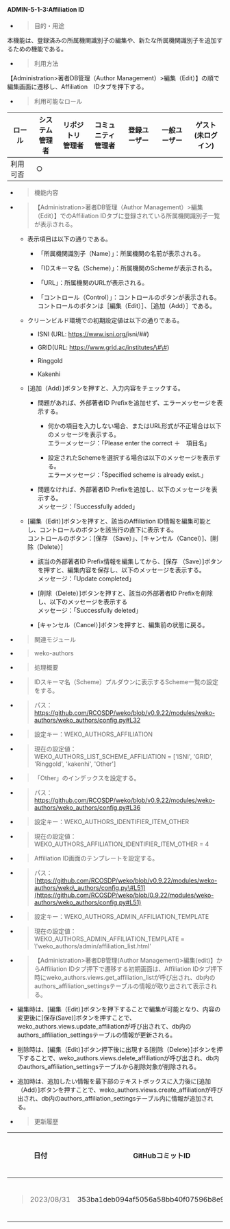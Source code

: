 
##   

#### ADMIN-5-1-3:Affiliation ID

  - > 目的・用途

本機能は、登録済みの所属機関識別子の編集や、新たな所属機関識別子を追加するための機能である。

  - > 利用方法

【Administration\>著者DB管理（Author Management）\>編集（Edit）】の順で編集画面に遷移し、Affiliation　IDタブを押下する。

  - > 利用可能なロール

<table>
<thead>
<tr class="header">
<th>ロール</th>
<th>システム<br />
管理者</th>
<th>リポジトリ<br />
管理者</th>
<th>コミュニティ<br />
管理者</th>
<th>登録ユーザー</th>
<th>一般ユーザー</th>
<th>ゲスト<br />
(未ログイン)</th>
</tr>
</thead>
<tbody>
<tr class="odd">
<td>利用可否</td>
<td>○</td>
<td></td>
<td></td>
<td></td>
<td></td>
<td></td>
</tr>
</tbody>
</table>

  - > 機能内容

<!-- end list -->

  - > 【Administration\>著者DB管理（Author Management）\>編集（Edit）】でのAffiliation IDタブに登録されている所属機関識別子一覧が表示される。
    
      - 表示項目は以下の通りである。
        
          - 「所属機関識別子（Name）」：所属機関の名前が表示される。
        
          - 「IDスキーマ名（Scheme）」：所属機関のSchemeが表示される。
        
          - 「URL」：所属機関のURLが表示される。
        
          - 「コントロール（Control）」：コントロールのボタンが表示される。  
            コントロールのボタンは［編集（Edit）］、［追加（Add）］である。
    
      - クリーンビルド環境での初期設定値は以下の通りである。
        
          - ISNI (URL: <https://www.isni.org/>isni/\#\#)
        
          - GRID(URL: https://www.grid.ac/institutes/\#\#)
        
          - Ringgold
        
          - Kakenhi
    
      - \[追加（Add）\]ボタンを押すと、入力内容をチェックする。
        
          - 問題があれば、外部著者ID Prefixを追加せず、エラーメッセージを表示する。
            
              - 何かの項目を入力しない場合、またはURL形式が不正場合は以下のメッセージを表示する。  
                エラーメッセージ：「Please enter the correct ＋　項目名」
            
              - 設定されたSchemeを選択する場合は以下のメッセージを表示する。  
                エラーメッセージ：「Specified scheme is already exist.」
        
          - 問題なければ、外部著者ID Prefixを追加し、以下のメッセージを表示する。  
            メッセージ：「Successfully added」
    
      - \[編集（Edit）\]ボタンを押すと、該当のAffiliation ID情報を編集可能とし、コントロールのボタンを該当行の直下に表示する。  
        コントロールのボタン：\[保存 （Save）」、\[キャンセル（Cancel）\]、\[削除（Delete）\]
        
          - 該当の外部著者ID Prefix情報を編集してから、\[保存 （Save）\]ボタンを押すと、編集内容を保存し、以下のメッセージを表示する。  
            メッセージ：「Update completed」
        
          - \[削除（Delete）\]ボタンを押すと、該当の外部著者ID Prefixを削除し、以下のメッセージを表示する  
            メッセージ：「Successfully deleted」
        
          - \[キャンセル（Cancel）\]ボタンを押すと、編集前の状態に戻る。

<!-- end list -->

  - > 関連モジュール

<!-- end list -->

  - > weko-authors

<!-- end list -->

  - > 処理概要

<!-- end list -->

  - > IDスキーマ名（Scheme）プルダウンに表示するScheme一覧の設定をする。

<!-- end list -->

  - > パス：  
    > <https://github.com/RCOSDP/weko/blob/v0.9.22/modules/weko-authors/weko_authors/config.py#L32>

  - > 設定キー：WEKO\_AUTHORS\_AFFILIATION

  - > 現在の設定値：  
    > WEKO\_AUTHORS\_LIST\_SCHEME\_AFFILIATION = \['ISNI', 'GRID', 'Ringgold', 'kakenhi', 'Other'\]

<!-- end list -->

  - > 「Other」のインデックスを設定する。

<!-- end list -->

  - > パス：  
    > <https://github.com/RCOSDP/weko/blob/v0.9.22/modules/weko-authors/weko_authors/config.py#L36>

  - > 設定キー：WEKO\_AUTHORS\_IDENTIFIER\_ITEM\_OTHER

  - > 現在の設定値：  
    > WEKO\_AUTHORS\_AFFILIATION\_IDENTIFIER\_ITEM\_OTHER = 4

<!-- end list -->

  - > Affiliation ID画面のテンプレートを設定する。

<!-- end list -->

  - > パス：  
    > [https://github.com/RCOSDP/weko/blob/v0.9.22/modules/weko-authors/weko\_authors/config.py\#L51](https://github.com/RCOSDP/weko/blob/0.9.22/modules/weko-authors/weko_authors/config.py#L51)

  - > 設定キー：WEKO\_AUTHORS\_ADMIN\_AFFILIATION\_TEMPLATE

  - > 現在の設定値：  
    > WEKO\_AUTHORS\_ADMIN\_AFFILIATION\_TEMPLATE = \\'weko\_authors/admin/affiliation\_list.html'

<!-- end list -->

  - > 【Administration\>著者DB管理(Author Management)\>編集(edit)】からAffiliation IDタブ押下で遷移する初期画面は、Affiliation IDタブ押下時にweko\_authors.views.get\_affiliation\_listが呼び出され、db内のauthors\_affiliation\_settingsテーブルの情報が取り出されて表示される。

  - 編集時は、\[編集（Edit）\]ボタンを押下することで編集が可能となり、内容の変更後に\[保存(Save)\]ボタンを押すことで、weko\_authors.views.update\_affiliationが呼び出されて、db内のauthors\_affiliation\_settingsテーブルの情報が更新される。

  - 削除時は、\[編集（Edit）\]ボタン押下後に出現する\[削除（Delete）\]ボタンを押下することで、weko\_authors.views.delete\_affiliationが呼び出され、db内のauthors\_affiliation\_settingsテーブルから削除対象が削除される。

  - 追加時は、追加したい情報を最下部のテキストボックスに入力後に\[追加（Add）\]ボタンを押すことで、weko\_authors.views.create\_affiliationが呼び出され、db内のauthors\_affiliation\_settingsテーブル内に情報が追加される。

<!-- end list -->

  - > 更新履歴

<table>
<thead>
<tr class="header">
<th>日付</th>
<th>GitHubコミットID</th>
<th>更新内容</th>
</tr>
</thead>
<tbody>
<tr class="odd">
<td><blockquote>
<p>2023/08/31</p>
</blockquote></td>
<td>353ba1deb094af5056a58bb40f07596b8e95a562</td>
<td>初版作成</td>
</tr>
</tbody>
</table>

